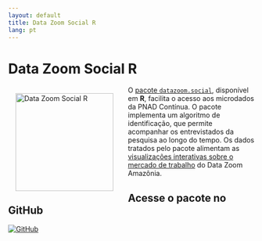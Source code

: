 ```yaml
---
layout: default
title: Data Zoom Social R
lang: pt
---
```


# Data Zoom Social R

<img src="{{ site.baseurl }}/assets/img/hex_dz_outline.png" alt="Data Zoom Social R" style="float: left; margin: 15px 30px 15px 15px; height: 200px;">

O [pacote `datazoom.social`](https://github.com/datazoompuc/datazoom.social), disponível em **R**, facilita o acesso aos microdados da PNAD Contínua. O pacote implementa um algoritmo de identificação, que permite acompanhar os entrevistados da pesquisa ao longo do tempo. Os dados tratados pelo pacote alimentam as [visualizações interativas sobre o mercado de trabalho](https://datazoomamazonia.com.br/visualizacoes/mercado-de-trabalho/) do Data Zoom Amazônia.

<div class="logo-container-small">
    <h2> Acesse o pacote no GitHub </h2>
    <a href="https://github.com/datazoompuc/datazoom.social">
        <img src="{{ site.baseurl }}/assets/img/github-mark.png" alt="GitHub">
    </a>
</div>